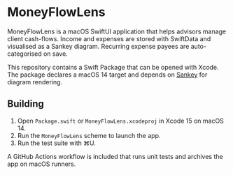 # MoneyFlowLens

MoneyFlowLens is a macOS SwiftUI application that helps advisors manage client cash-flows. Income and expenses are stored with SwiftData and visualised as a Sankey diagram. Recurring expense payees are auto-categorised on save.

This repository contains a Swift Package that can be opened with Xcode. The package declares a macOS 14 target and depends on [Sankey](https://github.com/maxhumber/Sankey) for diagram rendering.

## Building

1. Open `Package.swift` or `MoneyFlowLens.xcodeproj` in Xcode 15 on macOS 14.
2. Run the `MoneyFlowLens` scheme to launch the app.
3. Run the test suite with ⌘U.

A GitHub Actions workflow is included that runs unit tests and archives the app on macOS runners.

